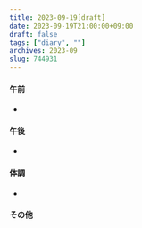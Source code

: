 ```yaml
---
title: 2023-09-19[draft]
date: 2023-09-19T21:00:00+09:00
draft: false
tags: ["diary", ""]
archives: 2023-09
slug: 744931
---
```

#### 午前
- 
#### 午後
- 
#### 体調
- 
#### その他